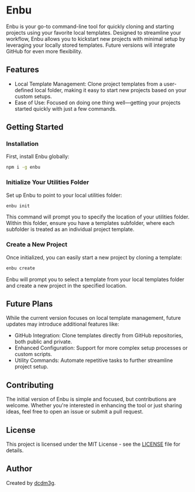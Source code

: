 # Enbu

Enbu is your go-to command-line tool for quickly cloning and starting projects using your favorite local templates. Designed to streamline your workflow, Enbu allows you to kickstart new projects with minimal setup by leveraging your locally stored templates. Future versions will integrate GitHub for even more flexibility.

## Features

- Local Template Management: Clone project templates from a user-defined local folder, making it easy to start new projects based on your custom setups.
- Ease of Use: Focused on doing one thing well—getting your projects started quickly with just a few commands.

## Getting Started

### Installation

First, install Enbu globally:

```sh
npm i -g enbu
```

### Initialize Your Utilities Folder

Set up Enbu to point to your local utilities folder:

```sh
enbu init
```

This command will prompt you to specify the location of your utilities folder. Within this folder, ensure you have a templates subfolder, where each subfolder is treated as an individual project template.

### Create a New Project

Once initialized, you can easily start a new project by cloning a template:

```sh
enbu create
```

Enbu will prompt you to select a template from your local templates folder and create a new project in the specified location.

## Future Plans

While the current version focuses on local template management, future updates may introduce additional features like:

- GitHub Integration: Clone templates directly from GitHub repositories, both public and private.
- Enhanced Configuration: Support for more complex setup processes or custom scripts.
- Utility Commands: Automate repetitive tasks to further streamline project setup.

## Contributing

The initial version of Enbu is simple and focused, but contributions are welcome. Whether you're interested in enhancing the tool or just sharing ideas, feel free to open an issue or submit a pull request.

## License

This project is licensed under the MIT License - see the [LICENSE](/LICENSE) file for details.

## Author

Created by [dcdm3g](https://github.com/dcdm3g).
